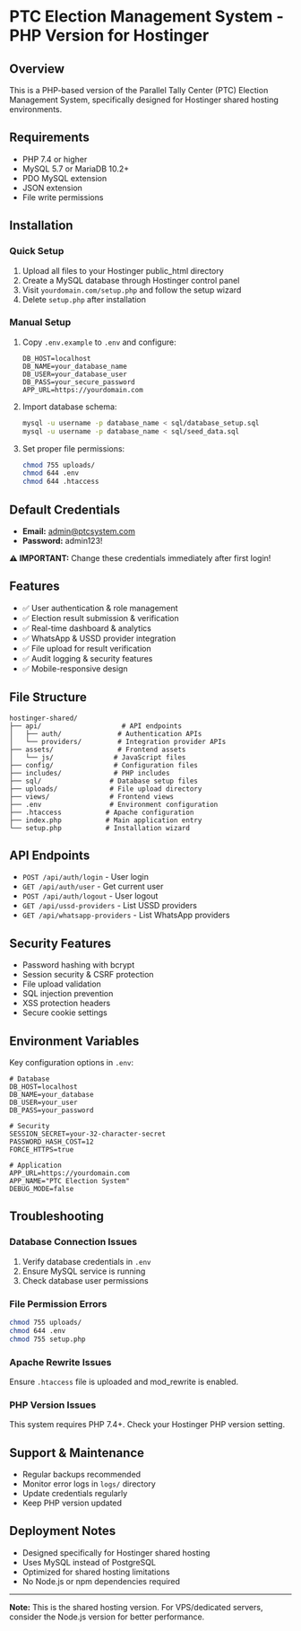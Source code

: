 # PTC Election Management System - PHP Version for Hostinger

## Overview
This is a PHP-based version of the Parallel Tally Center (PTC) Election Management System, specifically designed for Hostinger shared hosting environments.

## Requirements
- PHP 7.4 or higher
- MySQL 5.7 or MariaDB 10.2+
- PDO MySQL extension
- JSON extension
- File write permissions

## Installation

### Quick Setup
1. Upload all files to your Hostinger public_html directory
2. Create a MySQL database through Hostinger control panel
3. Visit `yourdomain.com/setup.php` and follow the setup wizard
4. Delete `setup.php` after installation

### Manual Setup
1. Copy `.env.example` to `.env` and configure:
   ```env
   DB_HOST=localhost
   DB_NAME=your_database_name
   DB_USER=your_database_user
   DB_PASS=your_secure_password
   APP_URL=https://yourdomain.com
   ```

2. Import database schema:
   ```bash
   mysql -u username -p database_name < sql/database_setup.sql
   mysql -u username -p database_name < sql/seed_data.sql
   ```

3. Set proper file permissions:
   ```bash
   chmod 755 uploads/
   chmod 644 .env
   chmod 644 .htaccess
   ```

## Default Credentials
- **Email:** admin@ptcsystem.com
- **Password:** admin123!

**⚠️ IMPORTANT:** Change these credentials immediately after first login!

## Features
- ✅ User authentication & role management
- ✅ Election result submission & verification
- ✅ Real-time dashboard & analytics
- ✅ WhatsApp & USSD provider integration
- ✅ File upload for result verification
- ✅ Audit logging & security features
- ✅ Mobile-responsive design

## File Structure
```
hostinger-shared/
├── api/                    # API endpoints
│   ├── auth/              # Authentication APIs
│   └── providers/         # Integration provider APIs
├── assets/                # Frontend assets
│   └── js/               # JavaScript files
├── config/               # Configuration files
├── includes/             # PHP includes
├── sql/                 # Database setup files
├── uploads/             # File upload directory
├── views/               # Frontend views
├── .env                 # Environment configuration
├── .htaccess           # Apache configuration
├── index.php           # Main application entry
└── setup.php           # Installation wizard
```

## API Endpoints
- `POST /api/auth/login` - User login
- `GET /api/auth/user` - Get current user
- `POST /api/auth/logout` - User logout
- `GET /api/ussd-providers` - List USSD providers
- `GET /api/whatsapp-providers` - List WhatsApp providers

## Security Features
- Password hashing with bcrypt
- Session security & CSRF protection
- File upload validation
- SQL injection prevention
- XSS protection headers
- Secure cookie settings

## Environment Variables
Key configuration options in `.env`:

```env
# Database
DB_HOST=localhost
DB_NAME=your_database
DB_USER=your_user
DB_PASS=your_password

# Security
SESSION_SECRET=your-32-character-secret
PASSWORD_HASH_COST=12
FORCE_HTTPS=true

# Application
APP_URL=https://yourdomain.com
APP_NAME="PTC Election System"
DEBUG_MODE=false
```

## Troubleshooting

### Database Connection Issues
1. Verify database credentials in `.env`
2. Ensure MySQL service is running
3. Check database user permissions

### File Permission Errors
```bash
chmod 755 uploads/
chmod 644 .env
chmod 755 setup.php
```

### Apache Rewrite Issues
Ensure `.htaccess` file is uploaded and mod_rewrite is enabled.

### PHP Version Issues
This system requires PHP 7.4+. Check your Hostinger PHP version setting.

## Support & Maintenance
- Regular backups recommended
- Monitor error logs in `logs/` directory
- Update credentials regularly
- Keep PHP version updated

## Deployment Notes
- Designed specifically for Hostinger shared hosting
- Uses MySQL instead of PostgreSQL
- Optimized for shared hosting limitations
- No Node.js or npm dependencies required

---

**Note:** This is the shared hosting version. For VPS/dedicated servers, consider the Node.js version for better performance.